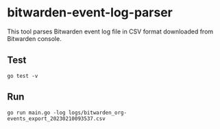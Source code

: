 # bitwarden-event-log-parser

This tool parses Bitwarden event log file in CSV format downloaded from Bitwarden console.


## Test

```
go test -v
```

## Run

```
go run main.go -log logs/bitwarden_org-events_export_20230210093537.csv
```
